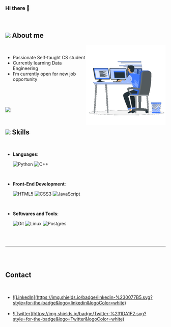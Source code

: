 ### Hi there 👋


<br>



	
## <picture><img src = "https://avatars.githubusercontent.com/u/93117413?v=4" width = 50px></picture> **About me**

<picture> <img align="right" src="https://github.com/0xAbdulKhalid/0xAbdulKhalid/raw/main/assets/mdImages/Right_Side.gif" width = 250px></picture>

<br>

- Passionate Self-taught CS student
- Currently learning Data Engineering
- I’m currently open for new job opportunity

<br><br>

<br><img src="https://user-images.githubusercontent.com/73097560/115834477-dbab4500-a447-11eb-908a-139a6edaec5c.gif"><br><br>

## <img src="https://media2.giphy.com/media/QssGEmpkyEOhBCb7e1/giphy.gif?cid=ecf05e47a0n3gi1bfqntqmob8g9aid1oyj2wr3ds3mg700bl&rid=giphy.gif" width ="25"><b> Skills</b>
<br>

<p align="center">

- **Languages**:
    
    ![Python](https://img.shields.io/badge/Python%20-%2314354C.svg?style=for-the-badge&logo=python&logoColor=white)
    ![C++](https://img.shields.io/badge/C++%20-%2300599C.svg?style=for-the-badge&logo=c%2B%2B&logoColor=white)
    

<br>   
    
- **Front-End Development**:

   ![HTML5](https://img.shields.io/badge/HTML5%20-%23E34F26.svg?style=for-the-badge&logo=html5&logoColor=white)
   ![CSS3](https://img.shields.io/badge/CSS%20-%231572B6.svg?style=for-the-badge&logo=css3&logoColor=white)
   ![JavaScript](https://img.shields.io/badge/JavaScript%20-%23F7DF1E.svg?style=for-the-badge&logo=javascript&logoColor=black)

<br>


- **Softwares and Tools**:

    ![Git](https://img.shields.io/badge/git-%23F05033.svg?style=for-the-badge&logo=git&logoColor=white)
    ![Linux](https://img.shields.io/badge/Linux-FCC624?style=for-the-badge&logo=linux&logoColor=black) 
    ![Postgres](https://img.shields.io/badge/postgres-%23316192.svg?style=for-the-badge&logo=postgresql&logoColor=white)



</p>

<br>
<br>


-----

<br>
<br>

## <b> Contact</b>
<br>
<div align='left'>

<ul>

<li>
<a href="[https://linkedin.com/in/0xabdulkhalid](https://www.linkedin.com/in/johann-segura/)" target="_blank">
![LinkedIn](https://img.shields.io/badge/linkedin-%230077B5.svg?style=for-the-badge&logo=linkedin&logoColor=white)
</a>
</li>

<br>

<li>
<a href="https://twitter.com/segura_johann_" target="_blank">
![Twitter](https://img.shields.io/badge/Twitter-%231DA1F2.svg?style=for-the-badge&logo=Twitter&logoColor=white)
</a>
</li>

